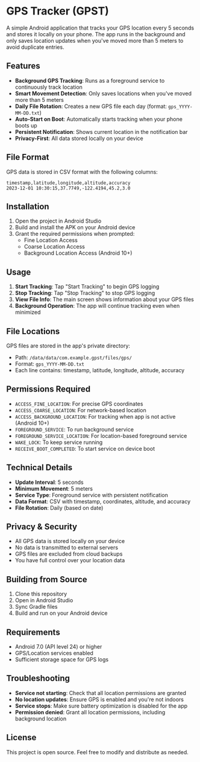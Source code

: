 # GPS Tracker (GPST)

A simple Android application that tracks your GPS location every 5 seconds and stores it locally on your phone. The app runs in the background and only saves location updates when you've moved more than 5 meters to avoid duplicate entries.

## Features

- **Background GPS Tracking**: Runs as a foreground service to continuously track location
- **Smart Movement Detection**: Only saves locations when you've moved more than 5 meters
- **Daily File Rotation**: Creates a new GPS file each day (format: `gps_YYYY-MM-DD.txt`)
- **Auto-Start on Boot**: Automatically starts tracking when your phone boots up
- **Persistent Notification**: Shows current location in the notification bar
- **Privacy-First**: All data stored locally on your device

## File Format

GPS data is stored in CSV format with the following columns:
```
timestamp,latitude,longitude,altitude,accuracy
2023-12-01 10:30:15,37.7749,-122.4194,45.2,3.0
```

## Installation

1. Open the project in Android Studio
2. Build and install the APK on your Android device
3. Grant the required permissions when prompted:
   - Fine Location Access
   - Coarse Location Access
   - Background Location Access (Android 10+)

## Usage

1. **Start Tracking**: Tap "Start Tracking" to begin GPS logging
2. **Stop Tracking**: Tap "Stop Tracking" to stop GPS logging
3. **View File Info**: The main screen shows information about your GPS files
4. **Background Operation**: The app will continue tracking even when minimized

## File Locations

GPS files are stored in the app's private directory:
- Path: `/data/data/com.example.gpst/files/gps/`
- Format: `gps_YYYY-MM-DD.txt`
- Each line contains: timestamp, latitude, longitude, altitude, accuracy

## Permissions Required

- `ACCESS_FINE_LOCATION`: For precise GPS coordinates
- `ACCESS_COARSE_LOCATION`: For network-based location
- `ACCESS_BACKGROUND_LOCATION`: For tracking when app is not active (Android 10+)
- `FOREGROUND_SERVICE`: To run background service
- `FOREGROUND_SERVICE_LOCATION`: For location-based foreground service
- `WAKE_LOCK`: To keep service running
- `RECEIVE_BOOT_COMPLETED`: To start service on device boot

## Technical Details

- **Update Interval**: 5 seconds
- **Minimum Movement**: 5 meters
- **Service Type**: Foreground service with persistent notification
- **Data Format**: CSV with timestamp, coordinates, altitude, and accuracy
- **File Rotation**: Daily (based on date)

## Privacy & Security

- All GPS data is stored locally on your device
- No data is transmitted to external servers
- GPS files are excluded from cloud backups
- You have full control over your location data

## Building from Source

1. Clone this repository
2. Open in Android Studio
3. Sync Gradle files
4. Build and run on your Android device

## Requirements

- Android 7.0 (API level 24) or higher
- GPS/Location services enabled
- Sufficient storage space for GPS logs

## Troubleshooting

- **Service not starting**: Check that all location permissions are granted
- **No location updates**: Ensure GPS is enabled and you're not indoors
- **Service stops**: Make sure battery optimization is disabled for the app
- **Permission denied**: Grant all location permissions, including background location

## License

This project is open source. Feel free to modify and distribute as needed.
